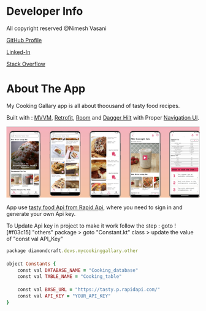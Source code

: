 # Developer Info

All copyright reserved @Nimesh Vasani 

[GitHub Profile](https://github.com/NimeshVasani)

[Linked-In](https://www.linkedin.com/in/nimesh-vasani-99b642154/)

[Stack Overflow](https://stackoverflow.com/users/16579306/nimesh-vasani)

# About The App

My Cooking Gallary app is all about thoousand of tasty food recipes.

Built with  : [MVVM](https://developer.android.com/topic/libraries/architecture/viewmodel?gclid=CjwKCAjw5dqgBhBNEiwA7PryaEGGNXBuF_269i5vAml9SedixRgYXYfktdB8NOZm__qJWmdN6hpUahoC2IQQAvD_BwE&gclsrc=aw.ds#kotlin_1), [Retrofit](https://square.github.io/retrofit/), [Room](https://developer.android.com/training/data-storage/room) and [Dagger Hilt](https://developer.android.com/training/dependency-injection/hilt-android) with Proper [Navigation UI](https://developer.android.com/guide/navigation/navigation-getting-started).

![alt text](https://github.com/NimeshVasani/My_Cooking_Gallary/blob/main/snapshots/final_snap_shot.png)

App use [tasty food Api from Rapid Api](https://rapidapi.com/apidojo/api/tasty/), where you need to sign in and generate your own Api key.

To Update Api key in project to make it work follow the step : goto ![#f03c15] "others" package > goto "Constant.kt" class > update the value of "const val API_Key"
```ruby
package diamondcraft.devs.mycookinggallary.other

object Constants {
    const val DATABASE_NAME = "Cooking_database"
    const val TABLE_NAME = "Cooking_table"

    const val BASE_URL = "https://tasty.p.rapidapi.com/"
    const val API_KEY = "YOUR_API_KEY"
}
```
